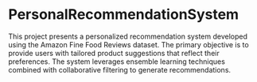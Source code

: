 # PersonalRecommendationSystem
This project presents a personalized recommendation system developed using  the Amazon Fine Food Reviews dataset. The primary objective is to provide users  with tailored product suggestions that reflect their preferences. The system  leverages ensemble learning techniques combined with collaborative filtering to  generate recommendations.
